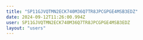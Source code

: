 ```yaml
---
title: "SP11GJVQTMN2ECK740M36Q7TR8JPCGPGE4MSB3EDZ"
date: 2024-09-12T11:26:00.994Z
user: SP11GJVQTMN2ECK740M36Q7TR8JPCGPGE4MSB3EDZ
layout: "users"
---
```

    